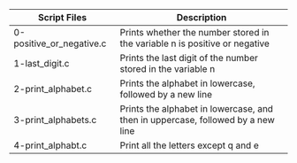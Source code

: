 
| Script Files | Description |
| ----------- | ----------- |
| 0-positive_or_negative.c | Prints whether the number stored in the variable n is positive or negative |
|1-last_digit.c | Prints the last digit of the number stored in the variable n |
| 2-print_alphabet.c |Prints the alphabet in lowercase, followed by a new line |
|3-print_alphabets.c | Prints the alphabet in lowercase, and then in uppercase, followed by a new line |
| 4-print_alphabt.c | Print all the letters except q and e |
